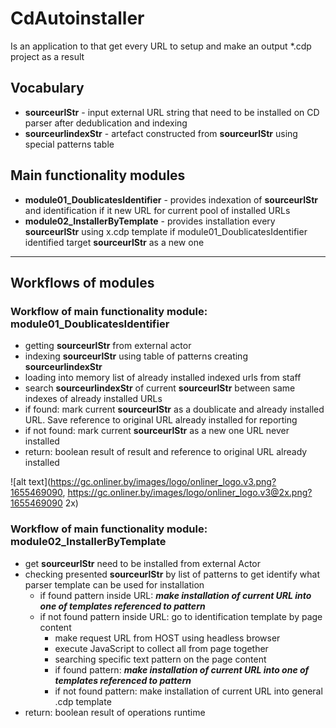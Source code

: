 # CdAutoinstaller

Is an application to that get every URL to setup and make an output *.cdp project as a result

## Vocabulary
- **sourceurlStr** - input external URL string that need to be installed on CD parser after dedublication and indexing
- **sourceurlindexStr** - artefact constructed from **sourceurlStr** using special patterns table

## Main functionality modules
- **module01_DoublicatesIdentifier** - provides indexation of **sourceurlStr** and identification if it new URL for current pool of installed URLs
- **module02_InstallerByTemplate** - provides installation every **sourceurlStr** using x.cdp template if module01_DoublicatesIdentifier identified target **sourceurlStr** as a new one
---
## Workflows of modules
### Workflow of main functionality module: **module01_DoublicatesIdentifier**
- getting **sourceurlStr** from external actor
- indexing **sourceurlStr** using table of patterns creating **sourceurlindexStr**
- loading into memory list of already installed indexed urls from staff
- search **sourceurlindexStr** of current **sourceurlStr** between same indexes of already installed URLs
- if found: mark current **sourceurlStr** as a doublicate and already installed URL. Save reference to original URL already installed for reporting
- if not found: mark current **sourceurlStr** as a new one URL never installed
- return: boolean result of result and reference to original URL already installed

![alt text](https://gc.onliner.by/images/logo/onliner_logo.v3.png?1655469090, https://gc.onliner.by/images/logo/onliner_logo.v3@2x.png?1655469090 2x)

### Workflow of main functionality module: **module02_InstallerByTemplate**
- get **sourceurlStr** need to be installed from external Actor
- checking presented **sourceurlStr** by list of patterns to get identify what parser template can be used for installation
  - if found pattern inside URL: ***make installation of current URL into one of templates referenced to pattern***
  - if not found pattern inside URL: go to identification template by page content
    - make request URL from HOST using headless browser
    - execute JavaScript to collect all <iframes> from page together
    - searching specific text pattern on the page content
    - if found pattern: ***make installation of current URL into one of templates referenced to pattern***
    - if not found pattern: make installation of current URL into general .cdp template
- return: boolean result of operations runtime


<!---markdown completed using https://dillinger.io/ web application -->
